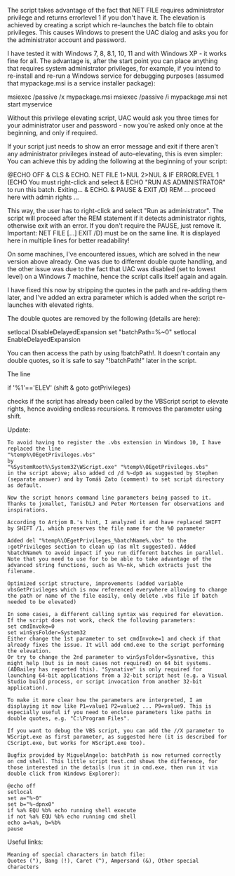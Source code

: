 The script takes advantage of the fact that NET FILE requires administrator privilege and returns errorlevel 1 if you don't have it. The elevation is achieved by creating a script which re-launches the batch file to obtain privileges. This causes Windows to present the UAC dialog and asks you for the administrator account and password.

I have tested it with Windows 7, 8, 8.1, 10, 11 and with Windows XP - it works fine for all. The advantage is, after the start point you can place anything that requires system administrator privileges, for example, if you intend to re-install and re-run a Windows service for debugging purposes (assumed that mypackage.msi is a service installer package):

msiexec /passive /x mypackage.msi
msiexec /passive /i mypackage.msi
net start myservice

Without this privilege elevating script, UAC would ask you three times for your administrator user and password - now you're asked only once at the beginning, and only if required.

If your script just needs to show an error message and exit if there aren't any administrator privileges instead of auto-elevating, this is even simpler: You can achieve this by adding the following at the beginning of your script:

@ECHO OFF & CLS & ECHO.
NET FILE 1>NUL 2>NUL & IF ERRORLEVEL 1 (ECHO You must right-click and select &
  ECHO "RUN AS ADMINISTRATOR"  to run this batch. Exiting... & ECHO. &
  PAUSE & EXIT /D)
REM ... proceed here with admin rights ...

This way, the user has to right-click and select "Run as administrator". The script will proceed after the REM statement if it detects administrator rights, otherwise exit with an error. If you don't require the PAUSE, just remove it. Important: NET FILE [...] EXIT /D) must be on the same line. It is displayed here in multiple lines for better readability!

On some machines, I've encountered issues, which are solved in the new version above already. One was due to different double quote handling, and the other issue was due to the fact that UAC was disabled (set to lowest level) on a Windows 7 machine, hence the script calls itself again and again.

I have fixed this now by stripping the quotes in the path and re-adding them later, and I've added an extra parameter which is added when the script re-launches with elevated rights.

The double quotes are removed by the following (details are here):

setlocal DisableDelayedExpansion
set "batchPath=%~0"
setlocal EnableDelayedExpansion

You can then access the path by using !batchPath!. It doesn't contain any double quotes, so it is safe to say "!batchPath!" later in the script.

The line

if '%1'=='ELEV' (shift & goto gotPrivileges)

checks if the script has already been called by the VBScript script to elevate rights, hence avoiding endless recursions. It removes the parameter using shift.

Update:

    To avoid having to register the .vbs extension in Windows 10, I have replaced the line
    "%temp%\OEgetPrivileges.vbs"
    by
    "%SystemRoot%\System32\WScript.exe" "%temp%\OEgetPrivileges.vbs"
    in the script above; also added cd /d %~dp0 as suggested by Stephen (separate answer) and by Tomáš Zato (comment) to set script directory as default.

    Now the script honors command line parameters being passed to it. Thanks to jxmallet, TanisDLJ and Peter Mortensen for observations and inspirations.

    According to Artjom B.'s hint, I analyzed it and have replaced SHIFT by SHIFT /1, which preserves the file name for the %0 parameter

    Added del "%temp%\OEgetPrivileges_%batchName%.vbs" to the :gotPrivileges section to clean up (as mlt suggested). Added %batchName% to avoid impact if you run different batches in parallel. Note that you need to use for to be able to take advantage of the advanced string functions, such as %%~nk, which extracts just the filename.

    Optimized script structure, improvements (added variable vbsGetPrivileges which is now referenced everywhere allowing to change the path or name of the file easily, only delete .vbs file if batch needed to be elevated)

    In some cases, a different calling syntax was required for elevation. If the script does not work, check the following parameters:
    set cmdInvoke=0
    set winSysFolder=System32
    Either change the 1st parameter to set cmdInvoke=1 and check if that already fixes the issue. It will add cmd.exe to the script performing the elevation.
    Or try to change the 2nd parameter to winSysFolder=Sysnative, this might help (but is in most cases not required) on 64 bit systems. (ADBailey has reported this). "Sysnative" is only required for launching 64-bit applications from a 32-bit script host (e.g. a Visual Studio build process, or script invocation from another 32-bit application).

    To make it more clear how the parameters are interpreted, I am displaying it now like P1=value1 P2=value2 ... P9=value9. This is especially useful if you need to enclose parameters like paths in double quotes, e.g. "C:\Program Files".

    If you want to debug the VBS script, you can add the //X parameter to WScript.exe as first parameter, as suggested here (it is described for CScript.exe, but works for WScript.exe too).

    Bugfix provided by MiguelAngelo: batchPath is now returned correctly on cmd shell. This little script test.cmd shows the difference, for those interested in the details (run it in cmd.exe, then run it via double click from Windows Explorer):

    @echo off
    setlocal
    set a="%~0"
    set b="%~dpnx0"
    if %a% EQU %b% echo running shell execute
    if not %a% EQU %b% echo running cmd shell
    echo a=%a%, b=%b% 
    pause

Useful links:

    Meaning of special characters in batch file:
    Quotes ("), Bang (!), Caret (^), Ampersand (&), Other special characters

